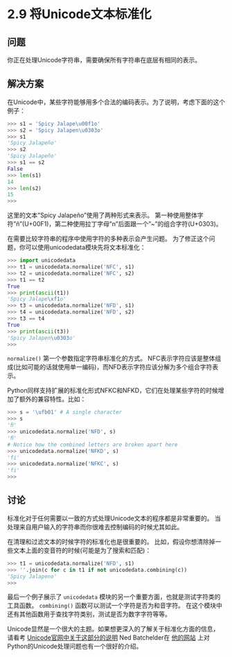 # 2.9 将Unicode文本标准化

## 问题

你正在处理Unicode字符串，需要确保所有字符串在底层有相同的表示。

## 解决方案

在Unicode中，某些字符能够用多个合法的编码表示。为了说明，考虑下面的这个例子：

```python
>>> s1 = 'Spicy Jalape\u00f1o'
>>> s2 = 'Spicy Jalapen\u0303o'
>>> s1
'Spicy Jalapeño'
>>> s2
'Spicy Jalapeño'
>>> s1 == s2
False
>>> len(s1)
14
>>> len(s2)
15
>>>
```

这里的文本”Spicy Jalapeño”使用了两种形式来表示。 第一种使用整体字符”ñ”(U+00F1)，第二种使用拉丁字母”n”后面跟一个”~”的组合字符(U+0303)。

在需要比较字符串的程序中使用字符的多种表示会产生问题。 为了修正这个问题，你可以使用unicodedata模块先将文本标准化：

```python
>>> import unicodedata
>>> t1 = unicodedata.normalize('NFC', s1)
>>> t2 = unicodedata.normalize('NFC', s2)
>>> t1 == t2
True
>>> print(ascii(t1))
'Spicy Jalape\xf1o'
>>> t3 = unicodedata.normalize('NFD', s1)
>>> t4 = unicodedata.normalize('NFD', s2)
>>> t3 == t4
True
>>> print(ascii(t3))
'Spicy Jalapen\u0303o'
>>>
```

`normalize()` 第一个参数指定字符串标准化的方式。 NFC表示字符应该是整体组成(比如可能的话就使用单一编码)，而NFD表示字符应该分解为多个组合字符表示。

Python同样支持扩展的标准化形式NFKC和NFKD，它们在处理某些字符的时候增加了额外的兼容特性。比如：

```python
>>> s = '\ufb01' # A single character
>>> s
'ﬁ'
>>> unicodedata.normalize('NFD', s)
'ﬁ'
# Notice how the combined letters are broken apart here
>>> unicodedata.normalize('NFKD', s)
'fi'
>>> unicodedata.normalize('NFKC', s)
'fi'
>>>
```

## 讨论

标准化对于任何需要以一致的方式处理Unicode文本的程序都是非常重要的。 当处理来自用户输入的字符串而你很难去控制编码的时候尤其如此。

在清理和过滤文本的时候字符的标准化也是很重要的。 比如，假设你想清除掉一些文本上面的变音符的时候(可能是为了搜索和匹配)：

```python
>>> t1 = unicodedata.normalize('NFD', s1)
>>> ''.join(c for c in t1 if not unicodedata.combining(c))
'Spicy Jalapeno'
>>>
```

最后一个例子展示了 `unicodedata` 模块的另一个重要方面，也就是测试字符类的工具函数。 `combining()` 函数可以测试一个字符是否为和音字符。 在这个模块中还有其他函数用于查找字符类别，测试是否为数字字符等等。

Unicode显然是一个很大的主题。如果想更深入的了解关于标准化方面的信息， 请看考 [Unicode官网中关于这部分的说明](http://www.unicode.org/faq/normalization.html) Ned Batchelder在 [他的网站](http://nedbatchelder.com/text/unipain.html) 上对Python的Unicode处理问题也有一个很好的介绍。